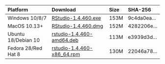 
| Platform            | Download                                                                                                                                                              | Size | SHA-256                                                                                                              |
| :------------------ | :-------------------------------------------------------------------------------------------------------------------------------------------------------------------- | :--- | :------------------------------------------------------------------------------------------------------------------- |
| Windows 10/8/7      | <a href="https://s3.amazonaws.com/rstudio-ide-build/desktop/windows/RStudio-1.4.460.exe"><i class="fa fa-download"></i> RStudio-1.4.460.exe</a>                       | 153M | <span class="sha256" data-sha256="9c4da0eaed0add9a60431c41db0685b253425786846881c70488c4292d1feef3">9c4da0ea…</span> |
| MacOS 10.13+        | <a href="https://s3.amazonaws.com/rstudio-ide-build/desktop/macos/RStudio-1.4.460.dmg"><i class="fa fa-download"></i> RStudio-1.4.460.dmg</a>                         | 152M | <span class="sha256" data-sha256="4282206edfe26ff991340945fa5707a74c40f3853642918367f3664b12919995">4282206e…</span> |
| Ubuntu 18/Debian 10 | <a href="https://s3.amazonaws.com/rstudio-ide-build/desktop/bionic/amd64/rstudio-1.4.460-amd64.deb"><i class="fa fa-download"></i> rstudio-1.4.460-amd64.deb</a>      | 113M | <span class="sha256" data-sha256="e3939d3d8145d23c762bdc3bbdf18a4c3f39446108484a3a2a7d2cfba33ec66f">e3939d3d…</span> |
| Fedora 28/Red Hat 8 | <a href="https://s3.amazonaws.com/rstudio-ide-build/desktop/centos8/x86_64/rstudio-1.4.460-x86_64.rpm"><i class="fa fa-download"></i> rstudio-1.4.460-x86\_64.rpm</a> | 130M | <span class="sha256" data-sha256="22046a78fc5402a0006d2bb430bd63ef2f124f2cb4672b69189de1db4bc37a35">22046a78…</span> |
